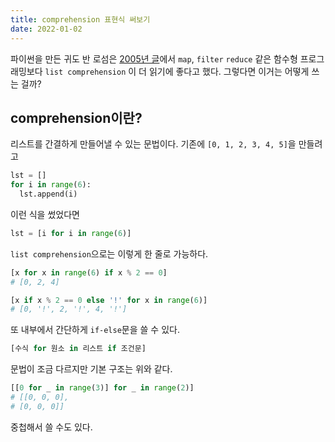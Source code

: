 ```yaml
---
title: comprehension 표현식 써보기
date: 2022-01-02
---
```



파이썬을 만든 귀도 반 로섬은 [2005년 글](https://www.artima.com/weblogs/viewpost.jsp?thread=98196)에서 `map`, `filter` `reduce` 같은 함수형 프로그래밍보다 `list comprehension` 이 더 읽기에 좋다고 했다. 그렇다면 이거는 어떻게 쓰는 걸까?

## comprehension이란?

리스트를 간결하게 만들어낼 수 있는 문법이다. 기존에 `[0, 1, 2, 3, 4, 5]`을 만들려고

```python
lst = []
for i in range(6):
  lst.append(i)
```

이런 식을 썼었다면

```python
lst = [i for i in range(6)]
```
`list comprehension`으로는 이렇게 한 줄로 가능하다.

```python
[x for x in range(6) if x % 2 == 0]
# [0, 2, 4]
```

```py
[x if x % 2 == 0 else '!' for x in range(6)]
# [0, '!', 2, '!', 4, '!']
```

또 내부에서 간단하게 `if-else`문을 쓸 수 있다.

```py
[수식 for 원소 in 리스트 if 조건문]
```
문법이 조금 다르지만 기본 구조는 위와 같다.

```py
[[0 for _ in range(3)] for _ in range(2)]
# [[0, 0, 0],
# [0, 0, 0]]
```
중첩해서 쓸 수도 있다.